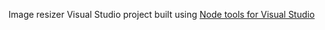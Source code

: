 Image resizer Visual Studio project built using [Node tools for Visual Studio](https://nodejstools.codeplex.com)
